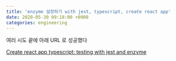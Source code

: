 ```yaml
---
title: 'enzyme 설정하기 with jest, typescript, create react app'
date: 2020-05-30 09:18:00 +0900
categories: engineering
---
```


여러 시도 끝에 아래 URL 로 성공했다

[Create react app typescript: testing with jest and enzyme](https://medium.com/@feralamillo/create-react-app-typescript-testing-with-jest-and-enzyme-869fdba1bd3)
